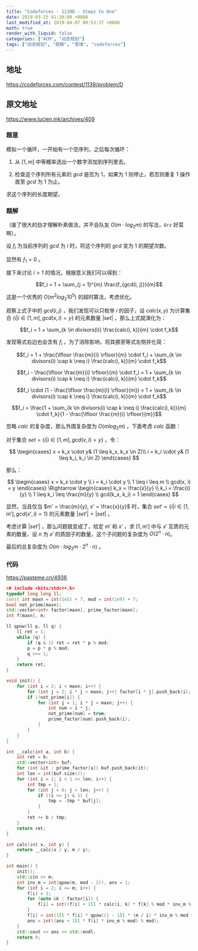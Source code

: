 ```yaml
---
title: "Codeforces - 1139D - Steps to One"
date: 2019-03-25 01:30:00 +0800
last_modified_at: 2019-04-07 00:53:37 +0800
math: true
render_with_liquid: false
categories: ["ACM", "动态规划"]
tags: ["动态规划", "题解", "思维", "codeforces"]
---
```


## 地址

https://codeforces.com/contest/1139/problem/D

## 原文地址

https://www.lucien.ink/archives/409

### 题意

模拟一个循环，一开始有一个空序列，之后每次循环：

1. 从 $[1, m]$ 中等概率选出一个数字添加到序列里去。

2. 检查这个序列所有元素的 $gcd$ 是否为 $1$，如果为 $1$ 则停止，若否则重复 $1$ 操作直至 $gcd$ 为 $1$ 为止。

求这个序列的长度期望。

### 题解

（废了很大的劲才理解朴素做法，并不会队友 $O(m \cdot log_2m)$ 的写法，`Orz` 好菜啊）。

设 $f_i$ 为当前序列的 $gcd$ 为 $i$ 时，将这个序列的 $gcd$ 变为 $1$ 的期望次数。

显然有 $f_1 = 0$ 。

接下来讨论 $i > 1$ 的情况，根据意义我们可以得到：

$$f_i = 1 + \sum_{j = 1}^{m} \frac{f_{gcd(i, j)}}{m}$$

这是一个优秀的 $O(m^2log_2{10^5})$ 的超时算法，考虑优化。

观察上式子中的 $gcd(i, j)$ ，我们发现可以只枚举 $i$ 的因子，设 $calc(x, y)$ 为计算集合 $\{i | i \in [1, m], gcd(x, i) = y\}$ 的元素数量 $|set|$ ，那么上式就演化为：

$$f_i = 1 + \sum_{k \in divisors(i)} \frac{calc(i, k)}{m} \cdot f_k$$

发现等式右边也会含有 $f_i$ ，为了消除影响，将其挪至等式左侧并化简：

$$f_i = 1 + \frac{\lfloor \frac{m}{i} \rfloor}{m} \cdot f_i + \sum_{k \in divisors(i) \cap k \neq i} \frac{calc(i, k)}{m} \cdot f_k$$

$$f_i - \frac{\lfloor \frac{m}{i} \rfloor}{m} \cdot f_i = 1 + \sum_{k \in divisors(i) \cap k \neq i} \frac{calc(i, k)}{m} \cdot f_k$$

$$f_i \cdot (1 - \frac{\lfloor \frac{m}{i} \rfloor}{m}) = 1 + \sum_{k \in divisors(i) \cap k \neq i} \frac{calc(i, k)}{m} \cdot f_k$$

$$f_i = \frac{1 + \sum_{k \in divisors(i) \cap k \neq i} \frac{calc(i, k)}{m} \cdot f_k}{1 - \frac{\lfloor \frac{m}{i} \rfloor}{m}}$$

忽略 $calc$ 的复杂度，那么外围复杂度为 $O(mlog_2m)$ ，下面考虑 $calc$ 函数：

对于集合 $set = \{i | i \in [1, m], gcd(x, i) = y\}$ ，令：

$$
\begin{cases}
x = k_x \cdot y& (1 \leq k_x, k_x \in Z)\\
i = k_i \cdot y& (1 \leq k_i, k_i \in Z)
\end{cases}
$$

那么：

$$
\begin{cases}
x = k_x \cdot y \\
i = k_i \cdot y \\
1 \leq i \leq m \\
gcd(x, i) = y
\end{cases}
\Rightarrow
\begin{cases}
k_x = \frac{x}{y} \\
k_i = \frac{i}{y} \\
1 \leq k_i \leq \frac{m}{y} \\
gcd(k_x, k_i) = 1
\end{cases}
$$

显然，当且仅当 $m' = \frac{m}{y}, x' = \frac{x}{y}$ 时，集合 $set' = \{i | i \in [1, m'], gcd(x', i) = 1\}$ 的元素数量 $|set'| = |set|$ 。

考虑计算 $|set'|$ ，那么问题就变成了，给定 $m'$ 和 $x'$ ，求 $[1, m']$ 中与 $x'$ 互质的元素的数量，设 $n$ 为 $x'$ 的质因子的数量，这个子问题的复杂度为 $O(2 ^ n \cdot n)$。

最后的总复杂度为 $O(m \cdot log_2m \cdot 2 ^ n \cdot n)$ 。

### 代码

https://pasteme.cn/4936

```cpp
## include <bits/stdc++.h>
typedef long long ll;
const int maxn = int(1e5) + 7, mod = int(1e9) + 7;
bool not_prime[maxn];
std::vector<int> factor[maxn], prime_factor[maxn];
int f[maxn], m;

ll qpow(ll p, ll q) {
    ll ret = 1;
    while (q) {
        if (q & 1) ret = ret * p % mod;
        p = p * p % mod;
        q >>= 1;
    }
    return ret;
}

void init() {
    for (int i = 2; i < maxn; i++) {
        for (int j = 2; i * j < maxn; j++) factor[i * j].push_back(i);
        if (!not_prime[i]) {
            for (int j = 1; i * j < maxn; j++) {
                int num = i * j;
                not_prime[num] = true;
                prime_factor[num].push_back(i);
            }
        }
    }
}

int __calc(int a, int b) {
    int ret = b;
    std::vector<int> buf;
    for (int &it : prime_factor[a]) buf.push_back(it);
    int len = int(buf.size());
    for (int i = 1; i < 1 << len; i++) {
        int tmp = 1;
        for (int j = 0; j < len; j++) {
            if ((i >> j) & 1) {
                tmp = -tmp * buf[j];
            }
        }
        ret += b / tmp;
    }
    return ret;
}

int calc(int x, int y) {
    return __calc(x / y, m / y);
}

int main() {
    init();
    std::cin >> m;
    int inv_m = int(qpow(m, mod - 2)), ans = 1;
    for (int i = 2; i <= m; i++) {
        f[i] = 1;
        for (auto &k : factor[i]) {
            f[i] = int((f[i] + 1ll * calc(i, k) * f[k] % mod * inv_m % mod) % mod);
        }
        f[i] = int(1ll * f[i] * qpow((1 - 1ll * (m / i) * inv_m % mod + mod) % mod, mod - 2) % mod);
        ans = int((ans + 1ll * f[i] * inv_m % mod) % mod);
    }
    std::cout << ans << std::endl;
    return 0;
}
```